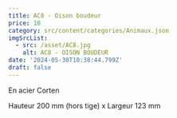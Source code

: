 ```yaml
---
title: AC8 - Oison boudeur
price: 10
category: src/content/categories/Animaux.json
imgSrcList:
  - src: /asset/AC8.jpg
    alt: AC8 - OISON BOUDEUR
date: '2024-05-30T10:38:44.799Z'
draft: false
---
```



En acier Corten

Hauteur 200 mm (hors tige) x Largeur 123 mm
